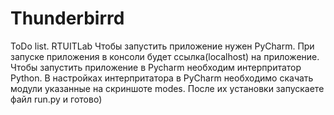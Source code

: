 # Thunderbirrd
ToDo list. RTUITLab
Чтобы запустить приложение нужен PyCharm. При запуске приложения в консоли будет ссылка(localhost) на приложение.
Чтобы запустить приложение в Pycharm необходим интерпритатор Python. В настройках интерпритатора в PyCharm необходимо скачать модули указанные на скриншоте modes. После их установки запускаете файл run.py  и готово)
